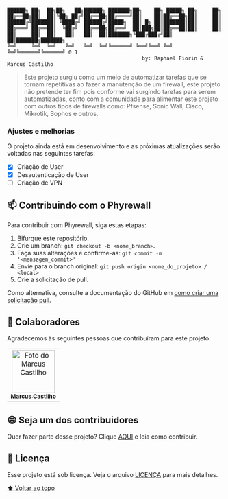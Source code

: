 #
    ██████╗ ██╗  ██╗██╗   ██╗██████╗ ███████╗██╗    ██╗ █████╗ ██╗     ██╗
    ██╔══██╗██║  ██║╚██╗ ██╔╝██╔══██╗██╔════╝██║    ██║██╔══██╗██║     ██║
    ██████╔╝███████║ ╚████╔╝ ██████╔╝█████╗  ██║ █╗ ██║███████║██║     ██║
    ██╔═══╝ ██╔══██║  ╚██╔╝  ██╔══██╗██╔══╝  ██║███╗██║██╔══██║██║     ██║
    ██║     ██║  ██║   ██║   ██║  ██║███████╗╚███╔███╔╝██║  ██║███████╗███████╗
    ╚═╝     ╚═╝  ╚═╝   ╚═╝   ╚═╝  ╚═╝╚══════╝ ╚══╝╚══╝ ╚═╝  ╚═╝╚══════╝╚══════╝ 0.1
                                                by: Raphael Fiorin & Marcus Castilho


> Este projeto surgiu como um meio de automatizar tarefas que se tornam repetitivas ao fazer a manutenção de um firewall, este projeto não pretende ter fim pois conforme vai surgindo tarefas para serem automatizadas, conto com a comunidade para alimentar este projeto com outros tipos de firewalls como: Pfsense, Sonic Wall, Cisco, Mikrotik, Sophos e outros.

### Ajustes e melhorias

O projeto ainda está em desenvolvimento e as próximas atualizações serão voltadas nas seguintes tarefas:

- [x] Criação de User
- [x] Desautenticação de User
- [ ] Criação de VPN

## 📫 Contribuindo com o Phyrewall
Para contribuir com Phyrewall, siga estas etapas:

1. Bifurque este repositório.
2. Crie um branch: `git checkout -b <nome_branch>`.
3. Faça suas alterações e confirme-as: `git commit -m '<mensagem_commit>'`
4. Envie para o branch original: `git push origin <nome_do_projeto> / <local>`
5. Crie a solicitação de pull.

Como alternativa, consulte a documentação do GitHub em [como criar uma solicitação pull](https://help.github.com/en/github/collaborating-with-issues-and-pull-requests/creating-a-pull-request).

## 🤝 Colaboradores

Agradecemos às seguintes pessoas que contribuíram para este projeto:

<table>
  <tr>
    <td align="center">
      <a href="#">
        <img src="https://avatars.githubusercontent.com/u/61066188?v=4" width="100px;" alt="Foto do Marcus Castilho"/><br>
        <sub>
          <b>Marcus Castilho</b>
        </sub>
      </a>
    </td>
  </tr>
</table>


## 😄 Seja um dos contribuidores<br>

Quer fazer parte desse projeto? Clique [AQUI](CONTRIBUTING.md) e leia como contribuir.

## 📝 Licença

Esse projeto está sob licença. Veja o arquivo [LICENÇA](LICENSE.md) para mais detalhes.

[⬆ Voltar ao topo](#pyrewall)<br>
